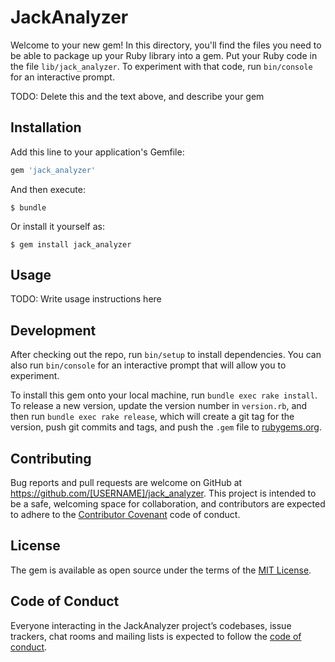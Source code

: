 # JackAnalyzer

Welcome to your new gem! In this directory, you'll find the files you need to be able to package up your Ruby library into a gem. Put your Ruby code in the file `lib/jack_analyzer`. To experiment with that code, run `bin/console` for an interactive prompt.

TODO: Delete this and the text above, and describe your gem

## Installation

Add this line to your application's Gemfile:

```ruby
gem 'jack_analyzer'
```

And then execute:

    $ bundle

Or install it yourself as:

    $ gem install jack_analyzer

## Usage

TODO: Write usage instructions here

## Development

After checking out the repo, run `bin/setup` to install dependencies. You can also run `bin/console` for an interactive prompt that will allow you to experiment.

To install this gem onto your local machine, run `bundle exec rake install`. To release a new version, update the version number in `version.rb`, and then run `bundle exec rake release`, which will create a git tag for the version, push git commits and tags, and push the `.gem` file to [rubygems.org](https://rubygems.org).

## Contributing

Bug reports and pull requests are welcome on GitHub at https://github.com/[USERNAME]/jack_analyzer. This project is intended to be a safe, welcoming space for collaboration, and contributors are expected to adhere to the [Contributor Covenant](http://contributor-covenant.org) code of conduct.

## License

The gem is available as open source under the terms of the [MIT License](https://opensource.org/licenses/MIT).

## Code of Conduct

Everyone interacting in the JackAnalyzer project’s codebases, issue trackers, chat rooms and mailing lists is expected to follow the [code of conduct](https://github.com/[USERNAME]/jack_analyzer/blob/master/CODE_OF_CONDUCT.md).
